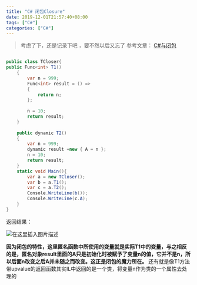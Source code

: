 ```yaml
---
title: "C# 闭包Closure"
date: 2019-12-01T21:57:40+08:00
tags: ["C#"]
categories: ["C#"]
---
```


<!--more-->


>考虑了下，还是记录下吧 ，要不然以后又忘了
>参考文章：
>[C#与闭包](https://www.cnblogs.com/jujusharp/archive/2011/08/04/2127999.html)

```csharp

public class TCloser{
public Func<int> T1()
    {
        var n = 999;
        Func<int> result = () =>
        {
            return n;
        };
 
        n = 10;
        return result;
    }
 
    public dynamic T2()
    {
        var n = 999;
        dynamic result =new { A = n };
        n = 10;
        return result;
    }
    static void Main(){
        var a = new TCloser();
        var b = a.T1();
        var c = a.T2();
        Console.WriteLine(b());
        Console.WriteLine(c.A);
    }
} 
```
返回结果：

  

![在这里插入图片描述](https://img-blog.csdn.net/20181011234652734?watermark/2/text/aHR0cHM6Ly9ibG9nLmNzZG4ubmV0L2NvZGluZ3JpdmVy/font/5a6L5L2T/fontsize/400/fill/I0JBQkFCMA==/dissolve/70)  

**因为闭包的特性，这里匿名函数中所使用的变量就是实际T1中的变量，与之相反的是，匿名对象result里面的A只是初始化时被赋予了变量n的值，它并不是n，所以后面n改变之后A并未随之而改变。这正是闭包的魔力所在。**
还有就是像T1方法带upvalue的返回函数其实IL中返回的是一个类，将变量n作为类的一个属性去处理的




